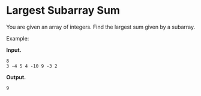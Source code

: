 # Largest Subarray Sum

You are given an array of integers.  Find the largest sum given by a subarray.

Example:

**Input.**
```
8
3 -4 5 4 -10 9 -3 2
```

**Output.**
```
9
```
